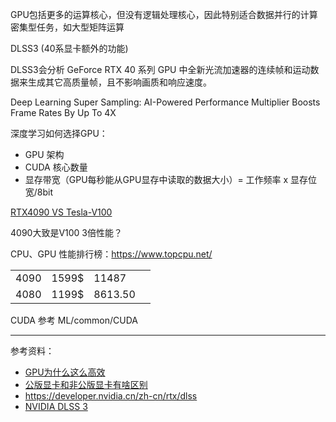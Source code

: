 

GPU包括更多的运算核心，但没有逻辑处理核心，因此特别适合数据并行的计算密集型任务，如大型矩阵运算


DLSS3 (40系显卡额外的功能)

DLSS3会分析 GeForce RTX 40 系列 GPU 中全新光流加速器的连续帧和运动数据来生成其它高质量帧，且不影响画质和响应速度。

Deep Learning Super Sampling: AI-Powered Performance Multiplier Boosts Frame Rates By Up To 4X

深度学习如何选择GPU：
- GPU 架构
- CUDA 核心数量
- 显存带宽（GPU每秒能从GPU显存中读取的数据大小）= 工作频率 x 显存位宽/8bit


[RTX4090 VS Tesla-V100](https://www.topcpu.net/gpu-c/GeForce-RTX-4090-vs-NVIDIA-Tesla-V100-PCIe-32-GB)

4090大致是V100 3倍性能？

CPU、GPU 性能排行榜：https://www.topcpu.net/

|      |       |         |     |
| ---- | ----- | ------- | --- |
| 4090 | 1599$ | 11487   |     |
| 4080 | 1199$ | 8613.50 |     |


CUDA 参考 ML/common/CUDA


----------

参考资料：
- [GPU为什么这么高效](https://mp.weixin.qq.com/s/jK1sa4zTRWvOjMJzZV4JOA)
- [公版显卡和非公版显卡有啥区别](https://zhuanlan.zhihu.com/p/45816942)
- https://developer.nvidia.cn/zh-cn/rtx/dlss
- [NVIDIA DLSS 3](https://www.nvidia.com/en-us/geforce/news/dlss3-ai-powered-neural-graphics-innovations/)
